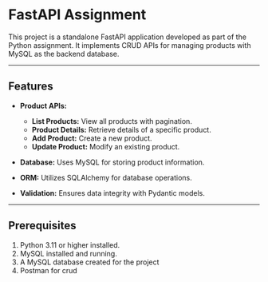 # FastAPI Assignment

This project is a standalone FastAPI application developed as part of the  Python assignment. It implements CRUD APIs for managing products with MySQL as the backend database.

---

## Features

- **Product APIs:**
  - **List Products:** View all products with pagination.
  - **Product Details:** Retrieve details of a specific product.
  - **Add Product:** Create a new product.
  - **Update Product:** Modify an existing product.

- **Database:** Uses MySQL for storing product information.
- **ORM:** Utilizes SQLAlchemy for database operations.
- **Validation:** Ensures data integrity with Pydantic models.

---

## Prerequisites

1. Python 3.11 or higher installed.
2. MySQL installed and running.
3. A MySQL database created for the project
4. Postman for crud
